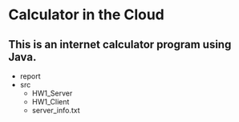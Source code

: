 # Calculator in the Cloud

## This is an internet calculator program using Java.

- report
- src
    - HW1_Server
    - HW1_Client
    - server_info.txt

